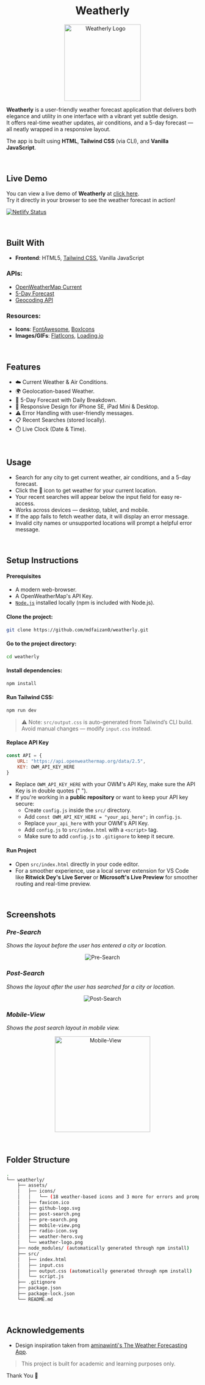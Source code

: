 <h1 align="center">Weatherly</h1>

<p align="center">
  <img src="assets/weather-logo.png" alt="Weatherly Logo" width="200">
</p>

**Weatherly** is a user-friendly weather forecast application that delivers both elegance and utility in one interface with a vibrant yet subtle design.  
It offers real-time weather updates, air conditions, and a 5-day forecast — all neatly wrapped in a responsive layout.

The app is built using **HTML**, **Tailwind CSS** (via CLI), and **Vanilla JavaScript**.

<br>

## Live Demo

You can view a live demo of **Weatherly** at [click here](https://weatherly-project.netlify.app/).  
Try it directly in your browser to see the weather forecast in action!

[![Netlify Status](https://api.netlify.com/api/v1/badges/e861297a-6870-4094-81ca-2a3e00803115/deploy-status)](https://app.netlify.com/sites/weatherly-project/deploys)

<br>

## Built With

- **Frontend**: HTML5, [Tailwind CSS](https://tailwindcss.com/), Vanilla JavaScript

### APIs:
- [OpenWeatherMap Current](https://openweathermap.org/current)
- [5-Day Forecast](https://openweathermap.org/forecast5)
- [Geocoding API](https://openweathermap.org/api/geocoding-api)

### Resources:
- **Icons**: [FontAwesome](https://fontawesome.com/), [BoxIcons](https://boxicons.com/)
- **Images/GIFs**: [FlatIcons](https://www.flaticon.com/), [Loading.io](https://loading.io/)  

<br>

## Features

- ☁️ Current Weather & Air Conditions.
- 🌍 Geolocation-based Weather.
- 📅 5-Day Forecast with Daily Breakdown.
- 📱 Responsive Design for iPhone SE, iPad Mini & Desktop.
- ⚠️ Error Handling with user-friendly messages.
- 📋 Recent Searches (stored locally).
- ⏱️ Live Clock (Date & Time).

<br>

## Usage

- Search for any city to get current weather, air conditions, and a 5-day forecast.
- Click the 📍 icon to get weather for your current location.
- Your recent searches will appear below the input field for easy re-access.
- Works across devices — desktop, tablet, and mobile.
- If the app fails to fetch weather data, it will display an error message.
- Invalid city names or unsupported locations will prompt a helpful error message.

<br>

## Setup Instructions

#### Prerequisites
- A modern web-browser.
- A OpenWeatherMap's API Key.
- [`Node.js`](https://nodejs.org/en/download) installed locally (npm is included with Node.js).

#### Clone the project:

```bash
git clone https://github.com/mdfaizan0/weatherly.git
```

#### Go to the project directory:

```bash
cd weatherly
```

#### Install dependencies:

```bash
npm install
```

#### Run Tailwind CSS:

```bash
npm run dev
```

> ⚠️ Note: `src/output.css` is auto-generated from Tailwind’s CLI build. Avoid manual changes — modify `input.css` instead.

#### Replace API Key

```javascript
const API = {
    URL: "https://api.openweathermap.org/data/2.5",
    KEY: OWM_API_KEY_HERE
}
```
- Replace `OWM_API_KEY_HERE` with your OWM's API Key, make sure the API Key is in double quotes (" ").
- If you're working in a **public repository** or want to keep your API key secure:
  * Create `config.js` inside the `src/` directory.
  * Add `const OWM_API_KEY_HERE = "your_api_here";` in `config.js`.
  * Replace `your_api_here` with your OWM's API Key.
  * Add `config.js` to `src/index.html` with a `<script>` tag.
  * Make sure to add `config.js` to `.gitignore` to keep it secure.


#### Run Project

- Open `src/index.html` directly in your code editor.
- For a smoother experience, use a local server extension for VS Code like **Ritwick Dey's Live Server** or **Microsoft's Live Preview** for smoother routing and real-time preview.

<br>

## Screenshots

### *Pre-Search*
*Shows the layout before the user has entered a city or location.*
<p align="center">
  <img src="assets/pre-search.png" alt="Pre-Search">
</p>

### *Post-Search*
*Shows the layout after the user has searched for a city or location.*
<p align="center">
  <img src="assets/post-search.png" alt="Post-Search">
</p>

### *Mobile-View*
*Shows the post search layout in mobile view.*
<p align="center">
  <img src="assets/mobile-view.png" alt="Mobile-View" width="250">
</p>


<br>

## Folder Structure

```bash
.
└── weatherly/
    ├── assets/
    │   ├── icons/
    │   │   └── (18 weather-based icons and 3 more for errors and prompts)
    │   ├── favicon.ico
    │   ├── github-logo.svg
    │   ├── post-search.png
    │   ├── pre-search.png
    │   ├── mobile-view.png
    │   ├── radio-icon.svg
    │   ├── weather-hero.svg
    │   └── weather-logo.png
    ├── node_modules/ (automatically generated through npm install)
    ├── src/
    │   ├── index.html
    │   ├── input.css
    │   ├── output.css (automatically generated through npm install)
    │   └── script.js
    ├── .gitignore
    ├── package.json
    ├── package-lock.json
    └── README.md
```

<br>

## Acknowledgements

- Design inspiration taken from [aminawinti's The Weather Forecasting App](https://github.com/aminawinti/the-weather-forecasting).

> This project is built for academic and learning purposes only.

Thank You 💚